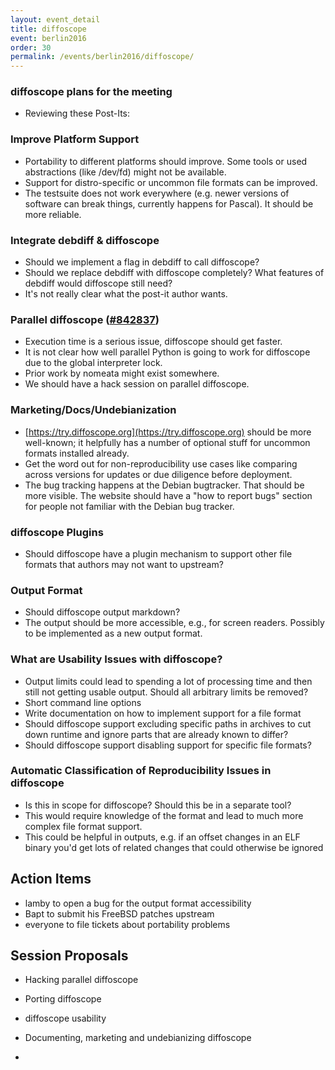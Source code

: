 ```yaml
---
layout: event_detail
title: diffoscope
event: berlin2016
order: 30
permalink: /events/berlin2016/diffoscope/
---
```


### diffoscope plans for the meeting
- Reviewing these Post-Its:

### Improve Platform Support
- Portability to different platforms should improve. Some tools or used abstractions (like /dev/fd) might not be available.
- Support for distro-specific or uncommon file formats can be improved.
- The testsuite does not work everywhere (e.g. newer versions of software can break things, currently happens for Pascal). It should be more reliable.

### Integrate debdiff & diffoscope
- Should we implement a flag in debdiff to call diffoscope?
- Should we replace debdiff with diffoscope completely? What features of debdiff would diffoscope still need?
- It's not really clear what the post-it author wants.

### Parallel diffoscope ([#842837](https://bugs.debian.org/842837))
- Execution time is a serious issue, diffoscope should get faster.
- It is not clear how well parallel Python is going to work for diffoscope due to the global interpreter lock.
- Prior work by nomeata might exist somewhere.
- We should have a hack session on parallel diffoscope.

### Marketing/Docs/Undebianization
- [https://try.diffoscope.org](https://try.diffoscope.org) should be more well-known; it helpfully has a number of optional stuff for uncommon formats installed already.
- Get the word out for non-reproducibility use cases like comparing across versions for updates or due diligence before deployment.
- The bug tracking happens at the Debian bugtracker. That should be more visible. The website should have a "how to report bugs" section for people not familiar with the Debian bug tracker.

### diffoscope Plugins
- Should diffoscope have a plugin mechanism to support other file formats that authors may not want to upstream?

### Output Format
- Should diffoscope output markdown?
- The output should be more accessible, e.g., for screen readers. Possibly to be implemented as a new output format.

### What are Usability Issues with diffoscope?
- Output limits could lead to spending a lot of processing time and then still not getting usable output. Should all arbitrary limits be removed?
- Short command line options
- Write documentation on how to implement support for a file format
- Should diffoscope support excluding specific paths in archives to cut down runtime and ignore parts that are already known to differ?
- Should diffoscope support disabling support for specific file formats?

### Automatic Classification of Reproducibility Issues in diffoscope
- Is this in scope for diffoscope? Should this be in a separate tool?
- This would require knowledge of the format and lead to much more complex file format support.
- This could be helpful in outputs, e.g. if an offset changes in an ELF binary you'd get lots of related changes that could otherwise be ignored

## Action Items
- lamby to open a bug for the output format accessibility
- Bapt to submit his FreeBSD patches upstream
- everyone to file tickets about portability problems

## Session Proposals
- Hacking parallel diffoscope
- Porting diffoscope
- diffoscope usability
- Documenting, marketing and undebianizing diffoscope

-
